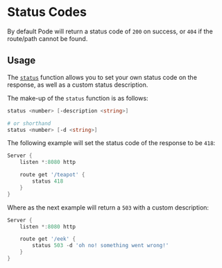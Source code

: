 # Status Codes

By default Pode will return a status code of `200` on success, or `404` if the route/path cannot be found.

## Usage

The [`status`](../../../Functions/Response/Status) function allows you to set your own status code on the response, as well as a custom status description.

The make-up of the `status` function is as follows:

```powershell
status <number> [-description <string>]

# or shorthand
status <number> [-d <string>]
```

The following example will set the status code of the response to be `418`:

```powershell
Server {
    listen *:8080 http

    route get '/teapot' {
        status 418
    }
}
```

Where as the next example will return a `503` with a custom description:

```powershell
Server {
    listen *:8080 http

    route get '/eek' {
        status 503 -d 'oh no! something went wrong!'
    }
}
```
